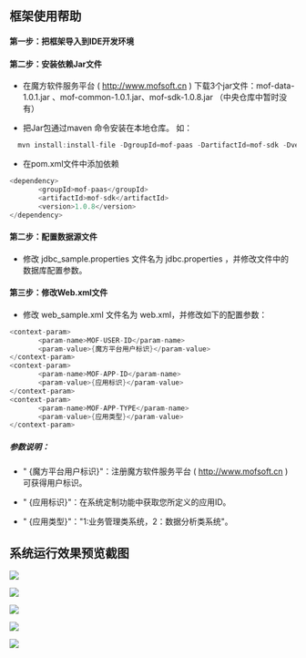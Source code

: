 ## 框架使用帮助

#### 第一步：把框架导入到IDE开发环境

#### 第二步：安装依赖Jar文件

* 在魔方软件服务平台 (  http://www.mofsoft.cn  )  下载3个jar文件：mof-data-1.0.1.jar 、mof-common-1.0.1.jar、mof-sdk-1.0.8.jar （中央仓库中暂时没有）

* 把Jar包通过maven 命令安装在本地仓库。 如：
 
 ``` java
   mvn install:install-file -DgroupId=mof-paas -DartifactId=mof-sdk -Dversion=v1.0.8 -Dpackaging=jar -Dfile=D:\mof-sdk-1.0.8.jar
 ```

* 在pom.xml文件中添加依赖
 
 ``` java
<dependency>
		<groupId>mof-paas</groupId>
		<artifactId>mof-sdk</artifactId>
		<version>1.0.8</version>
</dependency>
 ```
#### 第二步：配置数据源文件

 * 修改  jdbc_sample.properties 文件名为  jdbc.properties ，并修改文件中的数据库配置参数。

#### 第三步：修改Web.xml文件

 * 修改 web_sample.xml 文件名为 web.xml，并修改如下的配置参数：
 
 ``` java
<context-param>
		<param-name>MOF-USER-ID</param-name>
		<param-value>{魔方平台用户标识}</param-value>
</context-param>
<context-param>
		<param-name>MOF-APP-ID</param-name>
		<param-value>{应用标识}</param-value>
</context-param>
<context-param>
		<param-name>MOF-APP-TYPE</param-name>
		<param-value>{应用类型}</param-value>
</context-param>
 ```
 
##### 参数说明：
 * " {魔方平台用户标识}"：注册魔方软件服务平台 (  http://www.mofsoft.cn  ) 可获得用户标识。
 
 * " {应用标识}"：在系统定制功能中获取您所定义的应用ID。
 
 * " {应用类型}"："1:业务管理类系统，2：数据分析类系统"。 
  
## 系统运行效果预览截图
  
![](http://www.mofsoft.cn/static/images/demo/1.png)

![](http://www.mofsoft.cn/static/images/demo/2.png)

![](http://www.mofsoft.cn/static/images/demo/3.png)

![](http://www.mofsoft.cn/static/images/demo/4.png)

![](http://www.mofsoft.cn/static/images/demo/5.png)
		
